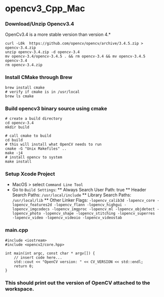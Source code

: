 # opencv3_Cpp_Mac

### Download/Unzip Opencv3.4
OpenCv3.4 is a more stable version than version 4.*
```
curl -L0k  https://github.com/opencv/opencv/archive/3.4.5.zip > opencv-3.4.zip
unzip opencv-3.4.zip -d opencv-3.4
mv opencv-3.4/opencv-3.4.5 . && rm opencv-3.4 && mv opencv-3.4.5 opencv-3.4
rm opencv-3.4.zip
```

### Install CMake through Brew
```
brew install cmake
# verify if cmake is in /usr/local
brew ls cmake
```

### Build opencv3 binary source using cmake
```
# create a build directory
cd opencv-3.4
mkdir build

# call cmake to build
cd build
# this will install what OpenCV needs to run
cmake -G "Unix Makefiles" ..
make -j4
# install opencv to system
make install
```

### Setup Xcode Project
* MacOS > select `Command Line Tool`
* Go to `Build Settings`:
  ** Always Search User Path: true
  ** Header Search Paths:  `/usr/local/include`
  ** Library Search Paths: `/usr/local/lib`
  ** Other Linker Flags: `-lopencv_calib3d -lopencv_core -lopencv_features2d -lopencv_flann -lopencv_highgui -lopencv_imgcodecs -lopencv_imgproc -lopencv_ml -lopencv_objdetect -lopencv_photo -lopencv_shape -lopencv_stitching -lopencv_superres  -lopencv_video -lopencv_videoio -lopencv_videostab`

### main.cpp
```
#include <iostream>
#include <opencv2/core.hpp>

int main(int argc, const char * argv[]) {
    // insert code here...
    std::cout << "OpenCV version: " << CV_VERSION << std::endl;
    return 0;
}
```
### This should print out the version of OpenCV attached to the workspace.
